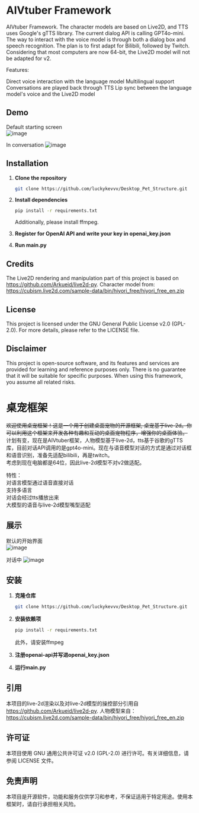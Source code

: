 # AIVtuber Framework

AIVtuber Framework. The character models are based on Live2D, and TTS uses Google's gTTS library. The current dialog API is calling GPT4o-mini. The way to interact with the voice model is through both a dialog box and speech recognition. The plan is to first adapt for Bilibili, followed by Twitch.
Considering that most computers are now 64-bit, the Live2D model will not be adapted for v2.  

   Features:

   Direct voice interaction with the language model
   Multilingual support
   Conversations are played back through TTS
   Lip sync between the language model's voice and the Live2D model

## Demo
Default starting screen  
![image](https://github.com/user-attachments/assets/b767b169-9b6e-41d5-be05-f1093d1f974c)

In conversation
![image](https://github.com/user-attachments/assets/e2162c3e-54bc-4100-8f9d-f6d8bedcefa3)



## Installation

1. **Clone the repository**

   ```bash
   git clone https://github.com/luckykevvv/Desktop_Pet_Structure.git

2. **Install dependencies**
      ```bash
      pip install -r requirements.txt
      ```
      Additionally, please install ffmpeg. 
3. **Register for OpenAI API and write your key in openai_key.json**
4. **Run main.py**

## Credits
The Live2D rendering and manipulation part of this project is based on https://github.com/Arkueid/live2d-py.
Character model from: https://cubism.live2d.com/sample-data/bin/hiyori_free/hiyori_free_en.zip
## License

This project is licensed under the GNU General Public License v2.0 (GPL-2.0). For more details, please refer to the LICENSE file.

## Disclaimer

This project is open-source software, and its features and services are provided for learning and reference purposes only. There is no guarantee that it will be suitable for specific purposes. When using this framework, you assume all related risks.







# 桌宠框架

~~欢迎使用桌宠框架！这是一个用于创建桌面宠物的开源框架, 桌宠基于live-2d。你可以利用这个框架来开发各种有趣和互动的桌面宠物程序，增强你的桌面体验。~~
   计划有变，现在是AIVtuber框架，人物模型基于live-2d，tts基于谷歌的gTTS库，目前对话API调用的是gpt4o-mini。现在与语音模型对话的方式是通过对话框和语音识别，准备先适配bilibili，再是twitch。  
   考虑到现在电脑都是64位，因此live-2d模型不对v2做适配。  

   特性：  
   对语言模型通过语音直接对话  
   支持多语言  
   对话会经过tts播放出来  
   大模型的语音与live-2d模型嘴型适配  

## 展示
默认的开始界面  
![image](https://github.com/user-attachments/assets/b767b169-9b6e-41d5-be05-f1093d1f974c)

对话中
![image](https://github.com/user-attachments/assets/e2162c3e-54bc-4100-8f9d-f6d8bedcefa3)



## 安装

1. **克隆仓库**

   ```bash
   git clone https://github.com/luckykevvv/Desktop_Pet_Structure.git

2. **安装依赖项**
      ```bash
      pip install -r requirements.txt
      ```
      此外，请安装ffmpeg  
3. **注册openai-api并写进openai_key.json**
4. **运行main.py**

## 引用
本项目的live-2d渲染以及对live-2d模型的操控部分引用自 https://github.com/Arkueid/live2d-py. 
人物模型来自：https://cubism.live2d.com/sample-data/bin/hiyori_free/hiyori_free_en.zip
## 许可证

本项目使用 GNU 通用公共许可证 v2.0 (GPL-2.0) 进行许可。有关详细信息，请参阅 LICENSE 文件。

## 免责声明

本项目是开源软件，功能和服务仅供学习和参考，不保证适用于特定用途。使用本框架时，请自行承担相关风险。
